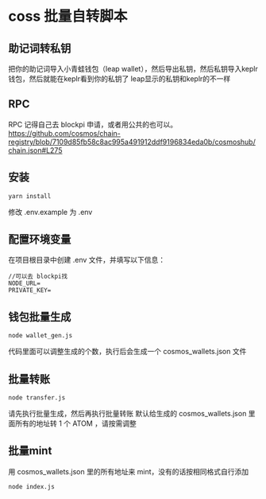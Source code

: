 # coss 批量自转脚本

## 助记词转私钥
把你的助记词导入小青蛙钱包（leap wallet），然后导出私钥，然后私钥导入keplr钱包，然后就能在keplr看到你的私钥了
leap显示的私钥和keplr的不一样

## RPC
RPC 记得自己去 blockpi 申请，或者用公共的也可以。
https://github.com/cosmos/chain-registry/blob/7109d85fb58c8ac995a491912ddf9196834eda0b/cosmoshub/chain.json#L275

## 安装
```
yarn install
```
修改 .env.example 为 .env

## 配置环境变量
在项目根目录中创建 .env 文件，并填写以下信息：
```
//可以去 blockpi找
NODE_URL=
PRIVATE_KEY=
```

## 钱包批量生成
```
node wallet_gen.js
```

代码里面可以调整生成的个数，执行后会生成一个 cosmos_wallets.json 文件

## 批量转账

```
node transfer.js
```
请先执行批量生成，然后再执行批量转账
默认给生成的 cosmos_wallets.json 里面所有的地址转 1 个 ATOM ，请按需调整

## 批量mint
用 cosmos_wallets.json 里的所有地址来 mint，没有的话按相同格式自行添加
```
node index.js
```
